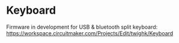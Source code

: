 # Keyboard
Firmware in development for USB & bluetooth split keyboard: https://workspace.circuitmaker.com/Projects/Edit/twighk/Keyboard
